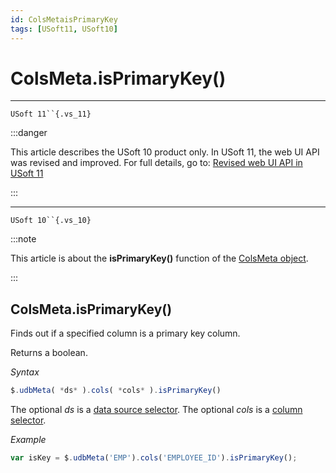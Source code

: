 ```yaml
---
id: ColsMetaisPrimaryKey
tags: [USoft11, USoft10]
---
```

# ColsMeta.isPrimaryKey()



----

`USoft 11``{.vs_11}`


:::danger

This article describes the USoft 10 product only.
In USoft 11, the web UI API was revised and improved. For full details, go to:
[Revised web UI API in USoft 11](/docs/Web_and_app_UIs/UDB_udb/Revised_web_UI_API_in_USoft_11.md)

:::

----

`USoft 10``{.vs_10}`


:::note

This article is about the **isPrimaryKey()** function of the [ColsMeta object](/docs/Web_and_app_UIs/UDB_ColsMeta).

:::

## **ColsMeta.isPrimaryKey()**

Finds out if a specified column is a primary key column.

Returns a boolean.

*Syntax*

```js
$.udbMeta( *ds* ).cols( *cols* ).isPrimaryKey()
```

The optional *ds* is a [data source selector](/docs/Web_and_app_UIs/UDB_DataSourceMetaContainer/UDB_DataSourceMetaContainer_object.md). The optional *cols* is a [column selector](/docs/Web_and_app_UIs/UDB_ColsMeta/UDB_ColsMeta_object.md).

*Example*

```js
var isKey = $.udbMeta('EMP').cols('EMPLOYEE_ID').isPrimaryKey();
```

 